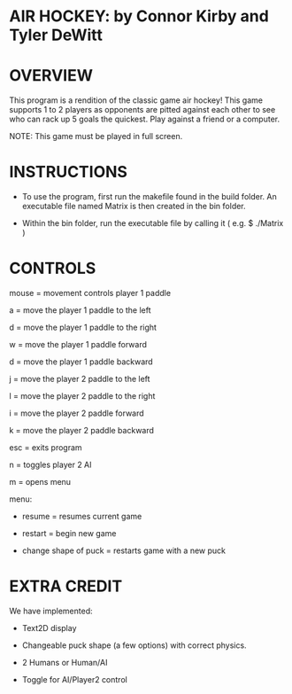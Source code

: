 AIR HOCKEY: by Connor Kirby and Tyler DeWitt
=====================================================

OVERVIEW
========

This program is a rendition of the classic game air hockey! This game supports 1 to 2 players as opponents are pitted against each other to see who can rack up 5 goals the quickest. Play against a friend or a computer. 

NOTE: This game must be played in full screen.

INSTRUCTIONS
============

- To use the program, first run the makefile found in the build folder. An executable file named Matrix is then created in the bin folder.

- Within the bin folder, run the executable file by calling it ( e.g. $ ./Matrix )

CONTROLS
========

mouse = movement controls player 1 paddle

a = move the player 1 paddle to the left

d = move the player 1 paddle to the right

w = move the player 1 paddle forward

d = move the player 1 paddle backward

j = move the player 2 paddle to the left

l = move the player 2 paddle to the right

i = move the player 2 paddle forward

k = move the player 2 paddle backward

esc = exits program

n = toggles player 2 AI

m = opens menu

  menu:
  
  - resume = resumes current game
  
  - restart = begin new game
  
  - change shape of puck = restarts game with a new puck

EXTRA CREDIT
============

We have implemented:

  - Text2D display
  
  - Changeable puck shape (a few options) with correct physics.
  
  - 2 Humans or Human/AI
  
  - Toggle for AI/Player2 control
